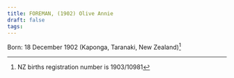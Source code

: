 ```yaml
---
title: FOREMAN, (1902) Olive Annie
draft: false
tags:
---
```

Born: 18 December 1902 (Kaponga, Taranaki, New Zealand)[^1]

[^1]: NZ births registration number is 1903/10981

